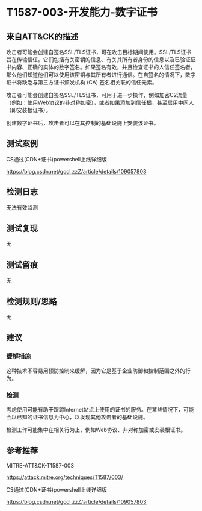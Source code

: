 # T1587-003-开发能力-数字证书

## 来自ATT&CK的描述

攻击者可能会创建自签名SSL/TLS证书，可在攻击目标期间使用。SSL/TLS证书旨在传输信任。它们包括有关密钥的信息、有关其所有者身份的信息以及已验证证书内容、正确的实体的数字签名。如果签名有效，并且检查证书的人信任签名者，那么他们知道他们可以使用该密钥与其所有者进行通信。在自签名的情况下，数字证书将缺乏与第三方证书颁发机构 (CA) 签名相关联的信任元素。

攻击者可能会创建自签名SSL/TLS证书，可用于进一步操作，例如加密C2流量（例如：使用Web协议的非对称加密），或者如果添加到信任根，甚至启用中间人（即安装根证书）。

创建数字证书后，攻击者可以在其控制的基础设施上安装该证书。

## 测试案例

CS通过(CDN+证书)powershell上线详细版

<https://blog.csdn.net/god_zzZ/article/details/109057803>

## 检测日志

无法有效监测

## 测试复现

无

## 测试留痕

无

## 检测规则/思路

无

## 建议

### 缓解措施

这种技术不容易用预防控制来缓解，因为它是基于企业防御和控制范围之外的行为。

### 检测

考虑使用可能有助于跟踪Internet站点上使用的证书的服务。在某些情况下，可能会以已知的证书信息为中心，以发现其他攻击者的基础设施。

检测工作可能集中在相关行为上，例如Web协议、非对称加密或安装根证书。

## 参考推荐

MITRE-ATT&CK-T1587-003

<https://attack.mitre.org/techniques/T1587/003/>

CS通过(CDN+证书)powershell上线详细版

<https://blog.csdn.net/god_zzZ/article/details/109057803>
